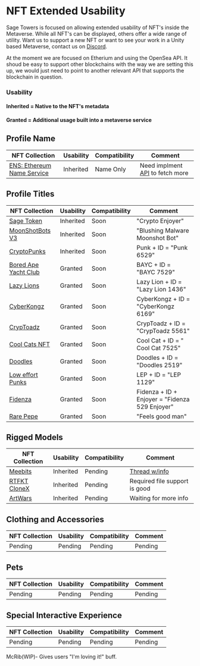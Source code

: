 
# NFT Extended Usability

Sage Towers is focused on allowing extended usability of NFT's inside the Metaverse. While all NFT's can be displayed, others offer a wide range of utility. Want us to support a new NFT or want to see your work in a Unity based Metaverse, contact us on [Discord](https://sagetowers.com).

At the moment we are focused on Etherium and using the OpenSea API. It shoud be easy to support other blockchains with the way we are setting this up, we would just need to point to another relevant API that supports the blockchain in question.

### Usability
#### Inherited = Native to the NFT's metadata
#### Granted = Additional usage built into a metaverse service 


## Profile Name
NFT Collection | Usability | Compatibility  | Comment
------------ | ------------- | ------------ | ------------ 
[ENS: Ethereum Name Service](https://opensea.io/collection/ens) | Inherited | Name Only | Need implment [API](https://github.com/ensdomains/ens-metadata-service) to fetch more
## Profile Titles

NFT Collection | Usability | Compatibility  | Comment
------------ | ------------- | ------------ | ------------ 
[Sage Token](https://opensea.io/collection/metaverse-player-titles) | Inherited | Soon | "Crypto Enjoyer"
[MoonShotBots V3](https://opensea.io/collection/moonshotbots-v3) | Inherited | Soon|  "Blushing Malware Moonshot Bot"
[CryptoPunks](https://opensea.io/collection/cryptopunks) | Inherited | Soon | Punk + ID = "Punk 6529"
[Bored Ape Yacht Club](https://opensea.io/collection/boredapeyachtclub) | Granted | Soon | BAYC + ID = "BAYC 7529"
[Lazy Lions](https://opensea.io/collection/lazy-lions) | Granted | Soon | Lazy Lion + ID = "Lazy Lion 1436"
[CyberKongz](https://opensea.io/collection/cyberkongz) | Granted | Soon |  CyberKongz + ID = "CyberKongz 6169"
[CrypToadz](https://opensea.io/collection/cryptoadz-by-gremplin) | Granted | Soon |  CrypToadz + ID = "CrypToadz 5561"
[Cool Cats NFT](https://opensea.io/collection/cool-cats-nft) | Granted | Soon |  Cool Cat + ID = " Cool Cat 7525"
[Doodles](https://opensea.io/collection/doodles-official) | Granted | Soon |  Doodles + ID = "Doodles 2519"
[Low effort Punks](https://opensea.io/collection/low-effort-punks) | Granted | Soon |  LEP + ID = "LEP 1129"
[Fidenza](https://opensea.io/collection/fidenza-by-tyler-hobbs) | Granted | Soon |  Fidenza + ID + Enjoyer = "Fidenza 529 Enjoyer"
[Rare Pepe](https://opensea.io/collection/emblem-vault?search[stringTraits][0][name]=Rare%20Pepe&search[stringTraits][0][values][0]=All%20Rare%20Pepe)| Granted | Soon | "Feels good man"

## Rigged Models
NFT Collection | Usability | Compatibility  | Comment
------------ | ------------- | ------------ | ------------ 
[Meebits](https://opensea.io/collection/metaverse-player-titles) | Inherited | Pending | [Thread w/info](https://twitter.com/dankvr/status/1455909248035082242)
[RTFKT CloneX](https://clonex.rtfkt.com/) | Inherited | Pending| Required file support is good
[ArtWars](https://opensea.io/collection/art-warsnft) | Inherited | Pending | Waiting for more info


## Clothing and Accessories 
NFT Collection | Usability | Compatibility  | Comment
------------ | ------------- | ------------ | ------------ 
Pending | Pending | Pending | Pending

## Pets 
NFT Collection | Usability | Compatibility  | Comment
------------ | ------------- | ------------ | ------------ 
Pending | Pending | Pending | Pending

## Special Interactive Experience
NFT Collection | Usability | Compatibility  | Comment
------------ | ------------- | ------------ | ------------ 
Pending | Pending | Pending | Pending
McRib(WIP)- Gives users "I'm loving it!" buff.

